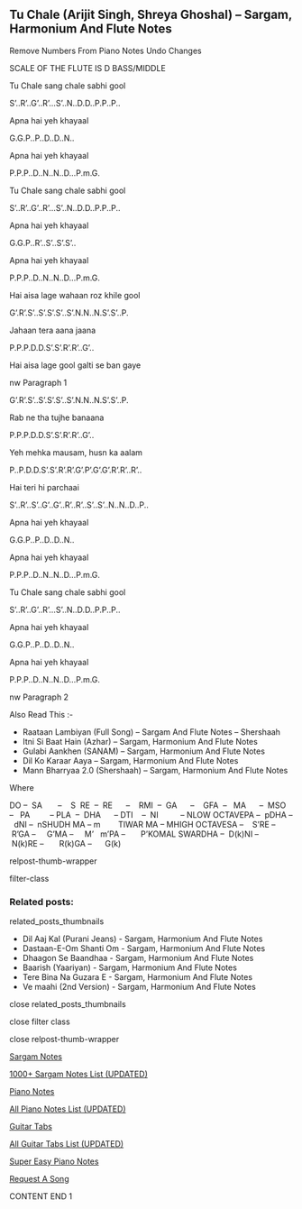 
## Tu Chale (Arijit Singh, Shreya Ghoshal) – Sargam, Harmonium And Flute Notes

Remove Numbers From Piano Notes
Undo Changes

SCALE OF THE FLUTE IS D BASS/MIDDLE

Tu Chale sang chale sabhi gool

S’..R’..G’..R’…S’..N..D.D..P.P..P..

Apna hai yeh khayaal

G.G.P..P..D..D..N..

Apna hai yeh khayaal

P.P.P..D..N..N..D…P.m.G.

Tu Chale sang chale sabhi gool

S’..R’..G’..R’…S’..N..D.D..P.P..P..

Apna hai yeh khayaal

G.G.P..R’..S’..S’.S’..

Apna hai yeh khayaal

P.P.P..D..N..N..D…P.m.G.

Hai aisa lage wahaan roz khile gool

G’.R’.S’..S’.S’.S’..S’.N.N..N.S’.S’..P.

Jahaan tera aana jaana

P.P.P.D.D.S’.S’.R’.R’..G’..

Hai aisa lage gool galti se ban gaye

nw Paragraph 1

G’.R’.S’..S’.S’.S’..S’.N.N..N.S’.S’..P.

Rab ne tha tujhe banaana

P.P.P.D.D.S’.S’.R’.R’..G’..

Yeh mehka mausam, husn ka aalam

P..P.D.D.S’.S’.R’.R’.G’.P’.G’.G’.R’.R’..R’..

Hai teri hi parchaai

S’..R’..S’..G’..G’..R’..R’..S’..S’..N..N..D..P..

Apna hai yeh khayaal

G.G.P..P..D..D..N..

Apna hai yeh khayaal

P.P.P..D..N..N..D…P.m.G.

Tu Chale sang chale sabhi gool

S’..R’..G’..R’…S’..N..D.D..P.P..P..

Apna hai yeh khayaal

G.G.P..P..D..D..N..

Apna hai yeh khayaal

P.P.P..D..N..N..D…P.m.G.

nw Paragraph 2

Also Read This :-

* Raataan Lambiyan (Full Song) – Sargam And Flute Notes – Shershaah
* Itni Si Baat Hain (Azhar) – Sargam, Harmonium And Flute Notes
* Gulabi Aankhen (SANAM) – Sargam, Harmonium And Flute Notes
* Dil Ko Karaar Aaya – Sargam, Harmonium And Flute Notes
* Mann Bharryaa 2.0 (Shershaah) – Sargam, Harmonium And Flute Notes

Where

DO –  SA       –    S  RE  –  RE      –    RMI  –  GA      –    GFA  –   MA      –  MSO  –   PA         – PLA  –  DHA      – DTI    –  NI          – NLOW OCTAVEPA –  pDHA –  dNI –  nSHUDH MA – m        TIWAR MA – MHIGH OCTAVESA –    S’RE –     R’GA –     G’MA –     M’   m’PA –       P’KOMAL SWARDHA –  D(k)NI –       N(k)RE –       R(k)GA –      G(k)

relpost-thumb-wrapper

filter-class

### Related posts:

related_posts_thumbnails

* Dil Aaj Kal (Purani Jeans) - Sargam, Harmonium And Flute Notes
* Dastaan-E-Om Shanti Om - Sargam, Harmonium And Flute Notes
* Dhaagon Se Baandhaa - Sargam, Harmonium And Flute Notes
* Baarish (Yaariyan) - Sargam, Harmonium And Flute Notes
* Tere Bina Na Guzara E - Sargam, Harmonium And Flute Notes
* Ve maahi (2nd Version) - Sargam, Harmonium And Flute Notes

close related_posts_thumbnails

close filter class

close relpost-thumb-wrapper

[Sargam Notes](https://www.notationsworld.com/sargam-notes.html)

[1000+ Sargam Notes List (UPDATED)](https://www.notationsworld.com/all-songs-list-sargam-notes.html)

[Piano Notes](https://www.notationsworld.com/piano-notes.html)

[All Piano Notes List (UPDATED)](https://www.notationsworld.com/all-songs-list-piano-notes.html)

[Guitar Tabs](https://www.notationsworld.com/guitar-tabs.html)

[All Guitar Tabs List (UPDATED)](https://www.notationsworld.com/all-songs-list-guitar-tabs.html)

[Super Easy Piano Notes](https://studywall.in/)

[Request A Song](https://www.notationsworld.com/request-a-song.html)

CONTENT END 1

